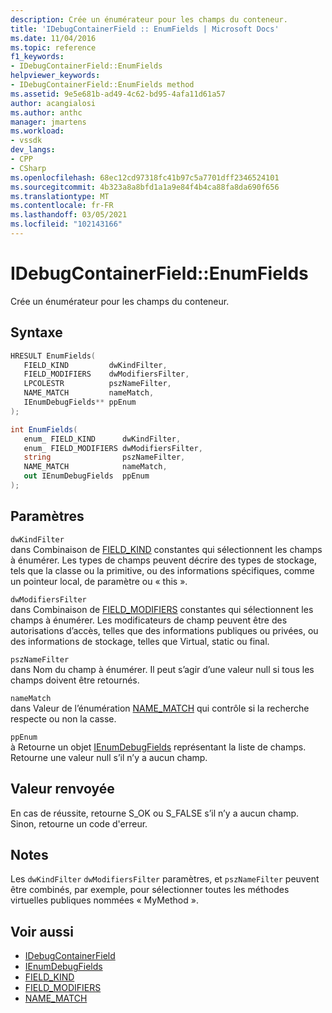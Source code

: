 ```yaml
---
description: Crée un énumérateur pour les champs du conteneur.
title: 'IDebugContainerField :: EnumFields | Microsoft Docs'
ms.date: 11/04/2016
ms.topic: reference
f1_keywords:
- IDebugContainerField::EnumFields
helpviewer_keywords:
- IDebugContainerField::EnumFields method
ms.assetid: 9e5e681b-ad49-4c62-bd95-4afa11d61a57
author: acangialosi
ms.author: anthc
manager: jmartens
ms.workload:
- vssdk
dev_langs:
- CPP
- CSharp
ms.openlocfilehash: 68ec12cd97318fc41b97c5a7701dff2346524101
ms.sourcegitcommit: 4b323a8a8bfd1a1a9e84f4b4ca88fa8da690f656
ms.translationtype: MT
ms.contentlocale: fr-FR
ms.lasthandoff: 03/05/2021
ms.locfileid: "102143166"
---
```

# <a name="idebugcontainerfieldenumfields"></a>IDebugContainerField::EnumFields
Crée un énumérateur pour les champs du conteneur.

## <a name="syntax"></a>Syntaxe

```cpp
HRESULT EnumFields( 
   FIELD_KIND         dwKindFilter,
   FIELD_MODIFIERS    dwModifiersFilter,
   LPCOLESTR          pszNameFilter,
   NAME_MATCH         nameMatch,
   IEnumDebugFields** ppEnum
);
```

```csharp
int EnumFields(
   enum_ FIELD_KIND      dwKindFilter,
   enum_ FIELD_MODIFIERS dwModifiersFilter,
   string                pszNameFilter,
   NAME_MATCH            nameMatch,
   out IEnumDebugFields  ppEnum
);
```

## <a name="parameters"></a>Paramètres
`dwKindFilter`\
dans Combinaison de [FIELD_KIND](../../../extensibility/debugger/reference/field-kind.md) constantes qui sélectionnent les champs à énumérer. Les types de champs peuvent décrire des types de stockage, tels que la classe ou la primitive, ou des informations spécifiques, comme un pointeur local, de paramètre ou « this ».

`dwModifiersFilter`\
dans Combinaison de [FIELD_MODIFIERS](../../../extensibility/debugger/reference/field-modifiers.md) constantes qui sélectionnent les champs à énumérer. Les modificateurs de champ peuvent être des autorisations d’accès, telles que des informations publiques ou privées, ou des informations de stockage, telles que Virtual, static ou final.

`pszNameFilter`\
dans Nom du champ à énumérer. Il peut s’agir d’une valeur null si tous les champs doivent être retournés.

`nameMatch`\
dans Valeur de l’énumération [NAME_MATCH](../../../extensibility/debugger/reference/name-match.md) qui contrôle si la recherche respecte ou non la casse.

`ppEnum`\
à Retourne un objet [IEnumDebugFields](../../../extensibility/debugger/reference/ienumdebugfields.md) représentant la liste de champs. Retourne une valeur null s’il n’y a aucun champ.

## <a name="return-value"></a>Valeur renvoyée
 En cas de réussite, retourne S_OK ou S_FALSE s’il n’y a aucun champ. Sinon, retourne un code d'erreur.

## <a name="remarks"></a>Notes
 Les `dwKindFilter` `dwModifiersFilter` paramètres, et `pszNameFilter` peuvent être combinés, par exemple, pour sélectionner toutes les méthodes virtuelles publiques nommées « MyMethod ».

## <a name="see-also"></a>Voir aussi
- [IDebugContainerField](../../../extensibility/debugger/reference/idebugcontainerfield.md)
- [IEnumDebugFields](../../../extensibility/debugger/reference/ienumdebugfields.md)
- [FIELD_KIND](../../../extensibility/debugger/reference/field-kind.md)
- [FIELD_MODIFIERS](../../../extensibility/debugger/reference/field-modifiers.md)
- [NAME_MATCH](../../../extensibility/debugger/reference/name-match.md)
